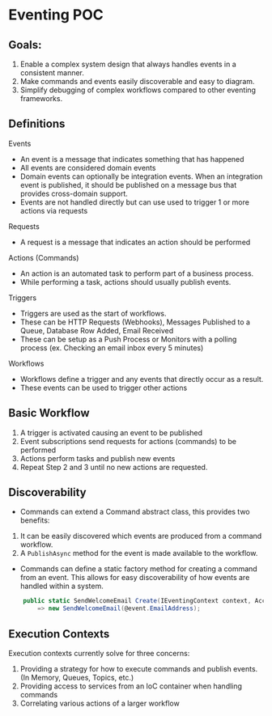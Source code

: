 # Eventing POC

## Goals:

1. Enable a complex system design that always handles events in a consistent manner.
2. Make commands and events easily discoverable and easy to diagram.
3. Simplify debugging of complex workflows compared to other eventing frameworks.

## Definitions

Events
- An event is a message that indicates something that has happened
- All events are considered domain events
- Domain events can optionally be integration events.  When an integration event is published, it should be published on a message bus that provides cross-domain support.
- Events are not handled directly but can use used to trigger 1 or more actions via requests

Requests
- A request is a message that indicates an action should be performed

Actions (Commands)
- An action is an automated task to perform part of a business process.
- While performing a task, actions should usually publish events.

Triggers
- Triggers are used as the start of workflows.  
- These can be HTTP Requests (Webhooks), Messages Published to a Queue, Database Row Added, Email Received
- These can be setup as a Push Process or Monitors with a polling process (ex. Checking an email inbox every 5 minutes)

Workflows
- Workflows define a trigger and any events that directly occur as a result.
- These events can be used to trigger other actions


## Basic Workflow

1. A trigger is activated causing an event to be published
2. Event subscriptions send requests for actions (commands) to be performed
3. Actions perform tasks and publish new events
4. Repeat Step 2 and 3 until no new actions are requested.

## Discoverability

- Commands can extend a Command<TPublishedEvent> abstract class, this provides two benefits:
1. It can be easily discovered which events are produced from a command workflow.
2. A `PublishAsync` method for the event is made available to the workflow.

- Commands can define a static factory method for creating a command from an event.  This allows for easy discoverability of how events are handled within a system.

```c#
    public static SendWelcomeEmail Create(IEventingContext context, AccountCreated @event) 
        => new SendWelcomeEmail(@event.EmailAddress);
```

## Execution Contexts

Execution contexts currently solve for three concerns:

1. Providing a strategy for how to execute commands and publish events.  (In Memory, Queues, Topics, etc.)
2. Providing access to services from an IoC container when handling commands
3. Correlating various actions of a larger workflow